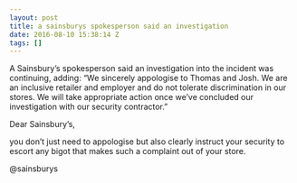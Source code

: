 ```yaml
---
layout: post
title: a sainsburys spokesperson said an investigation
date: 2016-08-10 15:38:14 Z
tags: []
---
```

A Sainsbury’s spokesperson said an investigation into the incident was continuing, adding: “We sincerely appologise to Thomas and Josh. We are an inclusive retailer and employer and do not tolerate discrimination in our stores. We will take appropriate action once we’ve concluded our investigation with our security contractor.”

Dear Sainsbury’s,

you don’t just need to appologise but also clearly instruct your security to escort any bigot that makes such a complaint out of your store.

@sainsburys

